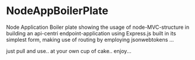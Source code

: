 # NodeAppBoilerPlate
Node Application Boiler plate showing the usage of node-MVC-structure in building an api-centri endpoint-application using Express.js 
built in its simplest form, making use of routing by employing jsonwebtokens ... 

just pull and use.. at your own cup of cake.. enjoy... 
